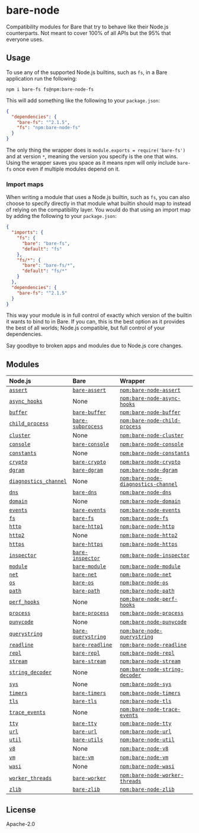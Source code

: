 # bare-node

Compatibility modules for Bare that try to behave like their Node.js counterparts. Not meant to cover 100% of all APIs but the 95% that everyone uses.

## Usage

To use any of the supported Node.js builtins, such as `fs`, in a Bare application run the following:

```
npm i bare-fs fs@npm:bare-node-fs
```

This will add something like the following to your `package.json`:

```json
{
  "dependencies": {
    "bare-fs": "^2.1.5",
    "fs": "npm:bare-node-fs"
  }
}
```

The only thing the wrapper does is `module.exports = require('bare-fs')` and at version `*`, meaning the version you specify is the one that wins. Using the wrapper saves you space as it means npm will only include `bare-fs` once even if multiple modules depend on it.

### Import maps

When writing a module that uses a Node.js builtin, such as `fs`, you can also choose to specify directly in that module what builtin should map to instead of relying on the compatibility layer. You would do that using an import map by adding the following to your `package.json`:

```json
{
  "imports": {
    "fs": {
      "bare": "bare-fs",
      "default": "fs"
    },
    "fs/*": {
      "bare": "bare-fs/*",
      "default": "fs/*"
    }
  },
  "dependencies": {
    "bare-fs": "^2.1.5"
  }
}
```

This way your module is in full control of exactly which version of the builtin it wants to bind to in Bare. If you can, this is the best option as it provides the best of all worlds; Node.js compatible, but full control of your dependencies.

Say goodbye to broken apps and modules due to Node.js core changes.

## Modules

| Node.js                                                                  | Bare                                                                  | Wrapper                                                                                            |
| :----------------------------------------------------------------------- | :-------------------------------------------------------------------- | :------------------------------------------------------------------------------------------------- |
| [`assert`](https://nodejs.org/api/assert.html)                           | [`bare-assert`](https://github.com/holepunchto/bare-assert)           | [`npm:bare-node-assert`](https://www.npmjs.com/package/bare-node-assert)                           |
| [`async_hooks`](https://nodejs.org/api/async_hooks.html)                 | None                                                                  | [`npm:bare-node-async-hooks`](https://www.npmjs.com/package/bare-node-async-hooks)                 |
| [`buffer`](https://nodejs.org/api/buffer.html)                           | [`bare-buffer`](https://github.com/holepunchto/bare-buffer)           | [`npm:bare-node-buffer`](https://www.npmjs.com/package/bare-node-buffer)                           |
| [`child_process`](https://nodejs.org/api/child_process.html)             | [`bare-subprocess`](https://github.com/holepunchto/bare-subprocess)   | [`npm:bare-node-child-process`](https://www.npmjs.com/package/bare-node-child-process)             |
| [`cluster`](https://nodejs.org/api/cluster.html)                         | None                                                                  | [`npm:bare-node-cluster`](https://www.npmjs.com/package/bare-node-cluster)                         |
| [`console`](https://nodejs.org/api/console.html)                         | [`bare-console`](https://github.com/holepunchto/bare-console)         | [`npm:bare-node-console`](https://www.npmjs.com/package/bare-node-console)                         |
| [`constants`](https://nodejs.org/api/constants.html)                     | None                                                                  | [`npm:bare-node-constants`](https://www.npmjs.com/package/bare-node-constants)                     |
| [`crypto`](https://nodejs.org/api/crypto.html)                           | [`bare-crypto`](https://github.com/holepunchto/bare-crypto)           | [`npm:bare-node-crypto`](https://www.npmjs.com/package/bare-node-crypto)                           |
| [`dgram`](https://nodejs.org/api/dgram.html)                             | [`bare-dgram`](https://github.com/holepunchto/bare-dgram)             | [`npm:bare-node-dgram`](https://www.npmjs.com/package/bare-node-dgram)                             |
| [`diagnostics_channel`](https://nodejs.org/api/diagnostics_channel.html) | None                                                                  | [`npm:bare-node-diagnostics-channel`](https://www.npmjs.com/package/bare-node-diagnostics-channel) |
| [`dns`](https://nodejs.org/api/dns.html)                                 | [`bare-dns`](https://github.com/holepunchto/bare-dns)                 | [`npm:bare-node-dns`](https://www.npmjs.com/package/bare-node-dns)                                 |
| [`domain`](https://nodejs.org/api/domain.html)                           | None                                                                  | [`npm:bare-node-domain`](https://www.npmjs.com/package/bare-node-domain)                           |
| [`events`](https://nodejs.org/api/events.html)                           | [`bare-events`](https://github.com/holepunchto/bare-events)           | [`npm:bare-node-events`](https://www.npmjs.com/package/bare-node-events)                           |
| [`fs`](https://nodejs.org/api/fs.html)                                   | [`bare-fs`](https://github.com/holepunchto/bare-fs)                   | [`npm:bare-node-fs`](https://www.npmjs.com/package/bare-node-fs)                                   |
| [`http`](https://nodejs.org/api/http.html)                               | [`bare-http1`](https://github.com/holepunchto/bare-http1)             | [`npm:bare-node-http`](https://www.npmjs.com/package/bare-node-http)                               |
| [`http2`](https://nodejs.org/api/http2.html)                             | None                                                                  | [`npm:bare-node-http2`](https://www.npmjs.com/package/bare-node-http2)                             |
| [`https`](https://nodejs.org/api/https.html)                             | [`bare-https`](https://github.com/holepunchto/bare-https)             | [`npm:bare-node-https`](https://www.npmjs.com/package/bare-node-https)                             |
| [`inspector`](https://nodejs.org/api/inspector.html)                     | [`bare-inspector`](https://github.com/holepunchto/bare-inspector)     | [`npm:bare-node-inspector`](https://www.npmjs.com/package/bare-node-inspector)                     |
| [`module`](https://nodejs.org/api/module.html)                           | [`bare-module`](https://github.com/holepunchto/bare-module)           | [`npm:bare-node-module`](https://www.npmjs.com/package/bare-node-module)                           |
| [`net`](https://nodejs.org/api/net.html)                                 | [`bare-net`](https://github.com/holepunchto/bare-net)                 | [`npm:bare-node-net`](https://www.npmjs.com/package/bare-node-net)                                 |
| [`os`](https://nodejs.org/api/os.html)                                   | [`bare-os`](https://github.com/holepunchto/bare-os)                   | [`npm:bare-node-os`](https://www.npmjs.com/package/bare-node-os)                                   |
| [`path`](https://nodejs.org/api/path.html)                               | [`bare-path`](https://github.com/holepunchto/bare-path)               | [`npm:bare-node-path`](https://www.npmjs.com/package/bare-node-path)                               |
| [`perf_hooks`](https://nodejs.org/api/perf_hooks.html)                   | None                                                                  | [`npm:bare-node-perf-hooks`](https://www.npmjs.com/package/bare-node-perf-hooks)                   |
| [`process`](https://nodejs.org/api/process.html)                         | [`bare-process`](https://github.com/holepunchto/bare-process)         | [`npm:bare-node-process`](https://www.npmjs.com/package/bare-node-process)                         |
| [`punycode`](https://nodejs.org/api/punycode.html)                       | None                                                                  | [`npm:bare-node-punycode`](https://www.npmjs.com/package/bare-node-punycode)                       |
| [`querystring`](https://nodejs.org/api/querystring.html)                 | [`bare-querystring`](https://github.com/holepunchto/bare-querystring) | [`npm:bare-node-querystring`](https://www.npmjs.com/package/bare-node-querystring)                 |
| [`readline`](https://nodejs.org/api/readline.html)                       | [`bare-readline`](https://github.com/holepunchto/bare-readline)       | [`npm:bare-node-readline`](https://www.npmjs.com/package/bare-node-readline)                       |
| [`repl`](https://nodejs.org/api/repl.html)                               | [`bare-repl`](https://github.com/holepunchto/bare-repl)               | [`npm:bare-node-repl`](https://www.npmjs.com/package/bare-node-repl)                               |
| [`stream`](https://nodejs.org/api/stream.html)                           | [`bare-stream`](https://github.com/holepunchto/bare-stream)           | [`npm:bare-node-stream`](https://www.npmjs.com/package/bare-node-stream)                           |
| [`string_decoder`](https://nodejs.org/api/string_decoder.html)           | None                                                                  | [`npm:bare-node-string-decoder`](https://www.npmjs.com/package/bare-node-string-decoder)           |
| [`sys`](https://nodejs.org/api/sys.html)                                 | None                                                                  | [`npm:bare-node-sys`](https://www.npmjs.com/package/bare-node-sys)                                 |
| [`timers`](https://nodejs.org/api/timers.html)                           | [`bare-timers`](https://github.com/holepunchto/bare-timers)           | [`npm:bare-node-timers`](https://www.npmjs.com/package/bare-node-timers)                           |
| [`tls`](https://nodejs.org/api/tls.html)                                 | [`bare-tls`](https://github.com/holepunchto/bare-tls)                 | [`npm:bare-node-tls`](https://www.npmjs.com/package/bare-node-tls)                                 |
| [`trace_events`](https://nodejs.org/api/trace_events.html)               | None                                                                  | [`npm:bare-node-trace-events`](https://www.npmjs.com/package/bare-node-trace-events)               |
| [`tty`](https://nodejs.org/api/tty.html)                                 | [`bare-tty`](https://github.com/holepunchto/bare-tty)                 | [`npm:bare-node-tty`](https://www.npmjs.com/package/bare-node-tty)                                 |
| [`url`](https://nodejs.org/api/url.html)                                 | [`bare-url`](https://github.com/holepunchto/bare-url)                 | [`npm:bare-node-url`](https://www.npmjs.com/package/bare-node-url)                                 |
| [`util`](https://nodejs.org/api/util.html)                               | [`bare-utils`](https://github.com/holepunchto/bare-utils)             | [`npm:bare-node-util`](https://www.npmjs.com/package/bare-node-util)                               |
| [`v8`](https://nodejs.org/api/v8.html)                                   | None                                                                  | [`npm:bare-node-v8`](https://www.npmjs.com/package/bare-node-v8)                                   |
| [`vm`](https://nodejs.org/api/vm.html)                                   | [`bare-vm`](https://github.com/holepunchto/bare-vm)                   | [`npm:bare-node-vm`](https://www.npmjs.com/package/bare-node-vm)                                   |
| [`wasi`](https://nodejs.org/api/wasi.html)                               | None                                                                  | [`npm:bare-node-wasi`](https://www.npmjs.com/package/bare-node-wasi)                               |
| [`worker_threads`](https://nodejs.org/api/worker_threads.html)           | [`bare-worker`](https://github.com/holepunchto/bare-worker)           | [`npm:bare-node-worker-threads`](https://www.npmjs.com/package/bare-node-worker-threads)           |
| [`zlib`](https://nodejs.org/api/zlib.html)                               | [`bare-zlib`](https://github.com/holepunchto/bare-zlib)               | [`npm:bare-node-zlib`](https://www.npmjs.com/package/bare-node-zlib)                               |

## License

Apache-2.0

